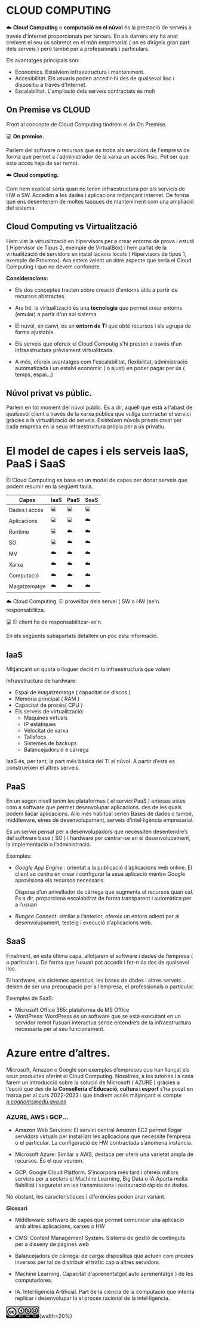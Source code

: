 # CLOUD COMPUTING 

 
:cloud: **Cloud Computing** o **computació en el núvol** és la prestació de serveis a través d'internet proporcionats per tercers. En els darrers any ha anat creixent el seu ús sobretot en el món empresarial ( on es dirigeix gran part dels serveis ) però també per a professionals i particulars.  

Els avantatges principals son:

  * Econòmics. Estalviem infraestructura i manteniment.
  * Accesibilitat. Els usuaris poden accedir-hi des de qualsevol lloc i dispositiu a través d'Internet.
  * Escalabilitat. L'ampliació dels serveis contractats és molt 

## On Premise vs CLOUD

Front al concepte de Cloud Computing tindrem el de On Premise. 

:computer: **On premise.**

Parlem del software o recursos que es troba als servidors de l'empresa de forma que permet a l'administrador de la xarxa un accés físic. Pot ser que este accés haja de ser remot.

:cloud: **Cloud computing.**

Com hem explicat seria quan no tenim infraestructura per als servicis de HW o SW. Accedim a les dades i aplicacions mitjançant internet. De forma que ens desentenem de moltes tasques de manteniment com una ampliació del sistema.

## Cloud Computing vs Virtualització

Hem vist la virtualització en hipervisors per a crear entorns de prova i estudi ( Hipervisor de Tipus 2, exemple de VirtualBox) i hem parlat de la virtualització de servidors en instal·lacions locals ( Hipervisors de tipus 1, exemple de Proxmox). Ara estem veient un altre aspecte que seria el Cloud Computing i que no devem confondre.

**Consideracions:**

* Els dos conceptes tracten sobre creació d'entorns útils a partir de recursos abstractes. 
* Ara bé, la virtualització és una **tecnologia** que permet crear entorns (emular) a partir d'un sol sistema. 
* El núvol, en canvi, és un **entorn de TI** que obté recursos i els agrupa de forma ajustable.

* Els serveis que ofereix el Cloud Computig s'hi presten a través d'un infraestructura prèviament virtualitzada.
* A més, ofereix avantatges com l'escalabilitat, flexibilitat, administració automatizada i un estalvi econòmic ( o ajust) en poder pagar per ús ( temps, espai...)

## Núvol privat vs públic.

Parlem en tot moment del núvol públic. És a dir, aquell que està a l'abast de qualsevol client a través de la xarxa pública que vullga contractar el servici gràcies a la virtualització de serveis.
Existeixen núvols privats creat per cada empresa en la seua infraestructura pròpia per a ús privatiu.

# El model de capes i els serveis IaaS, PaaS i SaaS

El Cloud Computing es basa en un model de capes per donar serveis que podem resumir en la següent taula. 


|Capes|IaaS|PaaS|SaaS|
|---|---|---|---|
|Dades i accés|:computer:|:computer:|:computer:|
|Aplicacions|:computer:|:computer:|:cloud:|
|Runtime|:computer:|:cloud:|:cloud:|
|SO|:computer:|:cloud:|:cloud:|
|MV|:cloud:|:cloud:|:cloud:|
|Xarxa|:cloud:|:cloud:|:cloud:|
|Computació|:cloud:|:cloud:|:cloud:|
|Magatzematge|:cloud:|:cloud:|:cloud:|

:cloud: Cloud Computing. El proveïdor dels servei ( SW o HW )se'n responsabilitza.

:computer: El client ha de responsabilitzar-se'n.

En els següents subapartats detallem un poc esta informació.

## IaaS 

Mitjançant un quota o lloguer decidim la infraestructura que volem 

Infraestructura de hardware: 
* Espai de magatzematge ( capacitat de discos )
* Memòria principal ( RAM )
* Capacitat de procés( CPU )
* Els serveis de virtualització:
  * Maquines virtuals
  * IP estàtiques
  * Velocitat de xarxa
  * Tallafocs 
  * Sistemes de backups
  * Balancejadors d e càrrega 

IaaS és, per tant, la part més bàsica del TI al núvol. A partir d’esta es construeixen el altres serveis. 


## PaaS 

En un segon nivell tenim les plataformes ( el servici PaaS ) enteses estes com a software que permet desenvolupar aplicacions. des de les quals podem llaçar aplicacions. Allò més habitual serien Bases de dades o també, middleware, eines de desenvolupament, serveis d’intel·ligència empresarial. 

Es un servei pensat per a desenvolupadors que necessiten desentendre’s del software base ( SO ) i hardware per centrar-se en el desenvolupament, la implementació o l’administració. 

Exemples:

* *Google App Engine* : orientat a la publicació d’aplicacions web online. El client se centra en crear i configurar la seua aplicació mentre Google aprovisiona els recursos necessaris. 

    Disposa d’un anivellador de càrrega que augmenta el recursos quan cal. És a dir, proporciona escalabilitat de forma transparent i automàtica per a l’usuari 

*    *Bungee Connect*:  similar a l’anterior, ofereix un entorn adient per al desenvolupament, testeig i execució d’aplicacions web.

 
## SaaS 

Finalment, en esta última capa, allotjarem el software i dades de l’empresa ( o particular ). De forma que l’usuari pot accedir i fer-n ús des de qualsevol lloc.  

El hardware, els sistemes operatius, les bases de dades i altres serveis... deixen de ser una preocupació per a l’empresa, el professionals o particular.

Exemples de SaaS:
* Microsoft Office 365: plataforma de MS Office 
* WordPress:  WordPress és un software que se està executant en un servidor remot l’usuari interactua sense entendre’s de la infraestructura necessària per al seu funcionament. 

# Azure entre d’altres.

Microsoft, Amazon o Google son exemples d’empreses que han llançat els seus productes oferint el Cloud Computing. Nosaltres, a les tutories i a casa farem un introducció sobre la solució de Microsoft ( AZURE ) gràcies a l’opció que des de la **Conselleria d’Educació, cultura i esport** s’ha posat en marxa per al curs 2022-2023 i que tindrem accés mitjançant el compte *n.cognoms@edu.gva.es*

### AZURE, AWS  i GCP...

* Amazon Web Services: El servici central Amazon EC2 permet llogar servidors virtuals per instal·larr les aplicacions que necessite l’empresa o el particular. La configuració de HW  contractada s’anomena instància.  

* Microsoft Azure: Similar a AWS, destaca per oferir una varietat ampla de recursos. És el que veurem.

* GCP. Google Cloud Platform. S'incorpora més tard i ofereix millors servicis per a sectors el Machine Learning, Big Data o IA.Aporta molta fiabilitat i seguretat en les transmissions i restauració ràpida de dades.

No obstant, les característiques i diferències poden anar variant.


**Glossari**

* Middleware: software de capes que permet  comunicar una aplicació amb altres aplicacions, xarxes o HW 

* CMS: Content Management System. Sistema de gestió de continguts per a disseny de pàgines web 

* Balancejadors de càrrega: de carga: dispositius que actuen com proxies inversos per tal de distribuir el tràfic cap a altres servidors. 
* Machine Learning. Capacitat d'aprenentatge( auto aprenentatge ) de les computadores.
* IA. Intel·ligència Artificial. Part de la ciència de la computació que intenta replicar i desenvolupar la el procés racional de la intel·ligència.

![ccbyncsa](../cco.png){width=20%}

